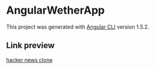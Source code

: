 # AngularWetherApp

This project was generated with [Angular CLI](https://github.com/angular/angular-cli) version 1.5.2.

## Link preview

[hacker news clone](https://http://daily-owner.surge.sh/)
